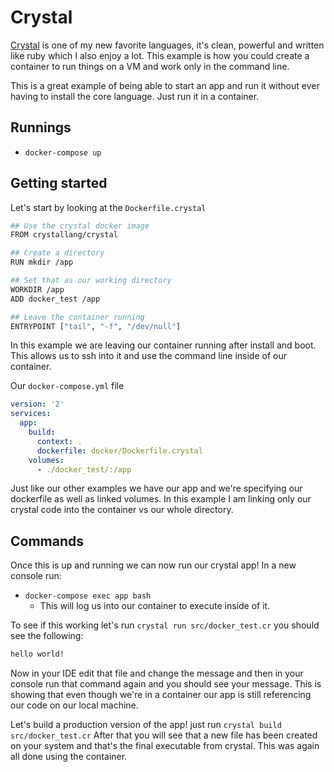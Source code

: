 # Crystal
[Crystal](https://crystal-lang.org/) is one of my new favorite languages, it's clean, powerful and written like ruby which I also enjoy a lot. This example is how you could create a container to run things on a VM and work only in the command line.

This is a great example of being able to start an app and run it without ever having to install the core language. Just run it in a container.

## Runnings
- `docker-compose up`

## Getting started
Let's start by looking at the `Dockerfile.crystal`

```bash
## Use the crystal docker image
FROM crystallang/crystal

## Create a directory
RUN mkdir /app

## Set that as our working directory
WORKDIR /app
ADD docker_test /app

## Leave the container running
ENTRYPOINT ["tail", "-f", "/dev/null"]
```

In this example we are leaving our container running after install and boot. This allows us to ssh into it and use the command line inside of our container.

Our `docker-compose.yml` file
```yml
version: '2'
services:  
  app:
    build:
      context: .
      dockerfile: docker/Dockerfile.crystal
    volumes:
      - ./docker_test/:/app

```
Just like our other examples we have our app and we're specifying our dockerfile as well as linked volumes. In this example I am linking only our crystal code into the container vs our whole directory.

## Commands
Once this is up and running we can now run our crystal app! In a new console run:
- `docker-compose exec app bash`
	- This will log us into our container to execute inside of it.

To see if this working let's run `crystal run src/docker_test.cr` you should see the following: 

```bash
hello world!
```

Now in your IDE edit that file and change the message and then in your console run that command again and you should see your message. This is showing that even though we're in a container our app is still referencing our code on our local machine.

Let's build a production version of the app! just run `crystal build src/docker_test.cr` After that you will see that a new file has been created on your system and that's the final executable from crystal. This was again all done using the container.